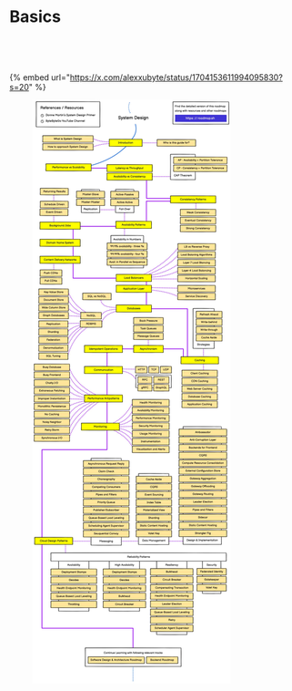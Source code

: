 # Basics

<figure><img src="../.gitbook/assets/image (196).png" alt=""><figcaption></figcaption></figure>

<figure><img src="../.gitbook/assets/image (197).png" alt=""><figcaption></figcaption></figure>

{% embed url="https://x.com/alexxubyte/status/1704153611994095830?s=20" %}

<div data-full-width="true">

<figure><img src="../.gitbook/assets/image.png" alt=""><figcaption></figcaption></figure>

</div>
